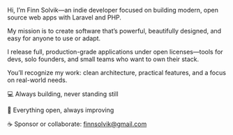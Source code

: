 Hi, I’m Finn Solvik—an indie developer focused on building modern, open source web apps with Laravel and PHP.

My mission is to create software that’s powerful, beautifully designed, and easy for anyone to use or adapt.

I release full, production-grade applications under open licenses—tools for devs, solo founders, and small teams who want to own their stack.

You’ll recognize my work: clean architecture, practical features, and a focus on real-world needs.

💻 Always building, never standing still

🔄 Everything open, always improving

☕ Sponsor or collaborate: finnsolvik@gmail.com
